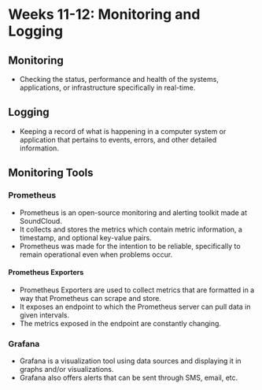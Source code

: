 # Weeks 11-12: **Monitoring and Logging**

## Monitoring

* Checking the status, performance and health of the systems, applications, or infrastructure specifically in real-time.

## Logging

* Keeping a record of what is happening in a computer system or application that pertains to events, errors, and other detailed information.

## Monitoring Tools

### Prometheus

* Prometheus is an open-source monitoring and alerting toolkit made at SoundCloud.
* It collects and stores the metrics which contain metric information, a timestamp, and optional key-value pairs.
* Prometheus was made for the intention to be reliable, specifically to remain operational even when problems occur.

#### Prometheus Exporters

* Prometheus Exporters are used to collect metrics that are formatted in a way that Prometheus can scrape and store.
* It exposes an endpoint to which the Prometheus server can pull data in given intervals.
* The metrics exposed in the endpoint are constantly changing.

### Grafana

* Grafana is a visualization tool using data sources and displaying it in graphs and/or visualizations.
* Grafana also offers alerts that can be sent through SMS, email, etc.
